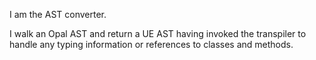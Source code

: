 I am the AST converter.

I walk an Opal AST and return a UE AST having invoked the transpiler to handle any typing information or references to classes and methods.